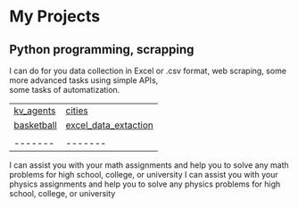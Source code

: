 # My Projects  
## Python programming, scrapping   

I can do for you data collection in Excel or .csv format, web scraping, some more advanced tasks using simple APIs,  
some tasks of automatization.

|       |       |
|-------|-------|
| [kv_agents](./kv_agents.md) | [cities](./cities.md) |
| [basketball](link/c.md) | [excel_data_extaction](./excel_data_extaction.md) |
|       |       |
|-------|-------|

I can assist you with your math assignments and help you to solve any math problems for high school, college, or university
I can assist you with your physics assignments and help you to solve any physics problems for high school, college, or university
